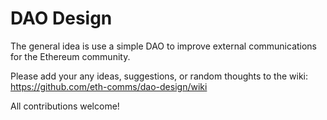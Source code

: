 # DAO Design
The general idea is use a simple DAO to improve external communications for the Ethereum community.

Please add your any ideas, suggestions, or random thoughts to the wiki: https://github.com/eth-comms/dao-design/wiki

All contributions welcome!
